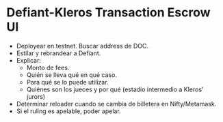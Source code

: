 # Defiant-Kleros Transaction Escrow UI

- Deployear en testnet. Buscar address de DOC.
- Estilar y rebrandear a Defiant.
- Explicar:
  - Monto de fees.
  - Quién se lleva qué en qué caso.
  - Para qué se lo puede utilizar.
  - Quiénes son los jueces y por qué (estadío intermedio a Kleros' jurors)
- Determinar reloader cuando se cambia de billetera en Nifty/Metamask.
- Si el ruling es apelable, poder apelar.
